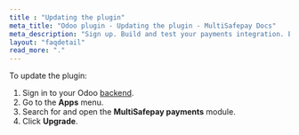 ```yaml
---
title : "Updating the plugin"
meta_title: "Odoo plugin - Updating the plugin - MultiSafepay Docs"
meta_description: "Sign up. Build and test your payments integration. Explore our products and services. Use our API reference, SDKs, and wrappers. Get support."
layout: "faqdetail"
read_more: "."
---
```


To update the plugin:

1. Sign in to your Odoo [backend](/getting-started/glossary/#backend). 
2. Go to the **Apps** menu.
3. Search for and open the **MultiSafepay payments** module.
4. Click **Upgrade**.